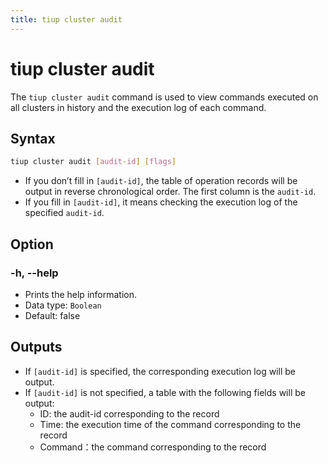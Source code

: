 ```yaml
---
title: tiup cluster audit
---
```


# tiup cluster audit

The `tiup cluster audit` command is used to view commands executed on all clusters in history and the execution log of each command.

## Syntax

```sh
tiup cluster audit [audit-id] [flags]
```

- If you don’t fill in `[audit-id]`, the table of operation records will be output in reverse chronological order. The first column is the `audit-id`.
- If you fill in `[audit-id]`, it means checking the execution log of the specified `audit-id`.

## Option

### -h, --help

- Prints the help information.
- Data type: `Boolean`
- Default: false

## Outputs

- If `[audit-id]` is specified, the corresponding execution log will be output.
- If `[audit-id]` is not specified, a table with the following fields will be output:
    - ID: the audit-id corresponding to the record
    - Time: the execution time of the command corresponding to the record
    - Command：the command corresponding to the record